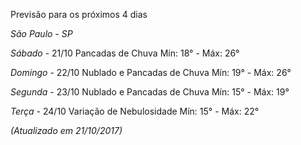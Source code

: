 Previsão para os próximos 4 dias

*São Paulo - SP*

*Sábado* - 21/10
Pancadas de Chuva
Mín: 18° - Máx: 26°

*Domingo* - 22/10
Nublado e Pancadas de Chuva
Mín: 19° - Máx: 26°

*Segunda* - 23/10
Nublado e Pancadas de Chuva
Mín: 15° - Máx: 19°

*Terça* - 24/10
Variação de Nebulosidade
Mín: 15° - Máx: 22°

_(Atualizado em 21/10/2017)_